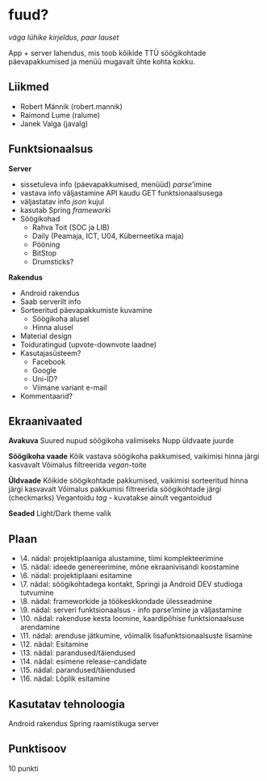 fuud?
========

*väga lühike kirjeldus, paar lauset*

App + server lahendus, mis toob kõikide TTÜ söögikohtade päevapakkumised ja menüü mugavalt ühte kohta kokku.

Liikmed
--------

- Robert Männik (robert.mannik)
- Raimond Lume (ralume)
- Janek Valga (javalg)

Funktsionaalsus
---------------

**Server**

- sissetuleva info (päevapakkumised, menüüd) *parse*’imine
- vastava info väljastamine API kaudu GET funktsionaalsusega
- väljastatav info *json* kujul
- kasutab Spring *framework*i
- Söögikohad
    - Rahva Toit (SOC ja LIB)
    - Daily (Peamaja, ICT, U04, Küberneetika maja)
    - Pööning
    - BitStop
    - Drumsticks?

**Rakendus**

- Android rakendus
- Saab serverilt info
- Sorteeritud päevapakkumiste kuvamine
    - Söögikoha alusel
    - Hinna alusel
- Material design
- Toiduratingud (upvote-downvote laadne)
- Kasutajasüsteem?
    - Facebook
    - Google
    - Uni-ID?
    - Viimane variant e-mail
- Kommentaarid?


Ekraanivaated
-------------

**Avakuva**
Suured nupud söögikoha valimiseks
Nupp üldvaate juurde

**Söögikoha vaade**
Kõik vastava söögikoha pakkumised, vaikimisi hinna järgi kasvavalt
Võimalus filtreerida *vegan*-toite

**Üldvaade**
Kõikide söögikohtade pakkumised, vaikimisi sorteeritud hinna järgi kasvavalt
Võimalus pakkumisi filtreerida söögikohtade järgi (checkmarks)
Vegantoidu *tag* - kuvatakse ainult vegantoidud

**Seaded**
Light/Dark theme valik


Plaan
-----

- \4. nädal: projektiplaaniga alustamine, tiimi komplekteerimine
- \5. nädal: ideede genereerimine, mõne ekraanivisandi koostamine
- \6. nädal: projektiplaani esitamine
- \7. nädal: söögikohtadega kontakt, Springi ja Android DEV studioga tutvumine
- \8. nädal: frameworkide ja töökeskkondade ülesseadmine
- \9. nädal: serveri funktsionaalsus - info parse’imine ja väljastamine
- \10. nädal: rakenduse kesta loomine, kaardipõhise funktsionaalsuse arendamine
- \11. nädal: arenduse jätkumine, võimalik lisafunktsionaalsuste lisamine
- \12. nädal: Esitamine
- \13. nädal: parandused/täiendused
- \14. nädal: esimene release-candidate
- \15. nädal: parandused/täiendused
- \16. nädal: Lõplik esitamine

Kasutatav tehnoloogia
----------------------

Android rakendus
Spring raamistikuga server


Punktisoov
----------

10 punkti
